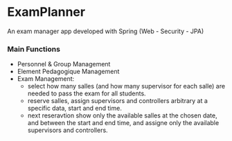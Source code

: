 # ExamPlanner
An exam manager app developed with Spring (Web - Security - JPA)
### Main Functions
- Personnel & Group Management
- Element Pedagogique Management
- Exam Management:
  - select how many salles (and how many supervisor for each salle) are needed to pass the exam for all students.
  - reserve salles, assign supervisors and controllers arbitrary at a specific data, start and end time.
  - next reseravtion show only the available salles at the chosen date, and between the start and end time, and assigne only the available supervisors and controllers.

